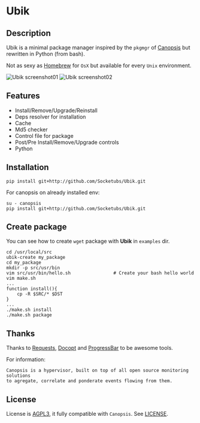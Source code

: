 Ubik
====

Description
-----------

Ubik is a minimal package manager inspired by the ``pkgmgr`` of [Canopsis][1] but rewritten in Python (from bash).

Not as sexy as [Homebrew][8] for ``OsX`` but available for every ``Unix`` environment.

![Ubik screenshot01](http://dl.dropbox.com/u/79447684/Github/Ubik/screenshot_01.png "Ubik Screenshot01")
![Ubik screenshot02](http://dl.dropbox.com/u/79447684/Github/Ubik/screenshot_02.png "Ubik Screenshot02")

Features
--------

 * Install/Remove/Upgrade/Reinstall
 * Deps resolver for installation
 * Cache
 * Md5 checker
 * Control file for package
 * Post/Pre Install/Remove/Upgrade controls
 * Python

Installation
------------

```
pip install git+http://github.com/Socketubs/Ubik.git
```

For canopsis on already installed env:
```
su - canopsis
pip install git+http://github.com/Socketubs/Ubik.git
```

Create package
--------------

You can see how to create ```wget``` package with __Ubik__ in ```examples``` dir.

```
cd /usr/local/src
ubik-create my_package
cd my_package
mkdir -p src/usr/bin
vim src/usr/bin/hello.sh				# Create your bash hello world
vim make.sh
...
function install(){
    cp -R $SRC/* $DST
}
...
./make.sh install
./make.sh package
```

Thanks
------

Thanks to [Requests][5], [Docopt][6] and [ProgressBar][7] to be awesome tools.

For information:
```
Canopsis is a hypervisor, built on top of all open source monitoring solutions
to agregate, correlate and ponderate events flowing from them.
```

License
-------

License is [AGPL3][4], it fully compatible with ``Canopsis``.
See [LICENSE][3].

[1]: https://github.com/capensis/canopsis
[2]: http://gist.io/3193620
[3]: https://raw.github.com/Socketubs/ubik/master/LICENSE
[4]: http://www.gnu.org/licenses/agpl.html
[5]: https://github.com/kennethreitz/requests
[6]: https://github.com/docopt/docopt
[7]: http://code.google.com/p/python-progressbar/
[8]: http://mxcl.github.com/homebrew/